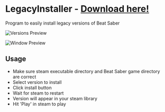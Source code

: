 # LegacyInstaller - [Download here!](https://github.com/bleuthoot-sven/LegacyInstaller/releases/latest)
Program to easily install legacy versions of Beat Saber

![Versions Preview](https://user-images.githubusercontent.com/37681398/157582172-1821fa4b-0460-4178-8d7f-d1f8e7c556a0.png)

![Window Preview](https://user-images.githubusercontent.com/25549100/167017248-bd8eb7e2-1218-4c90-8672-4e3f8c849b36.png)

## Usage
- Make sure steam executable directory and Beat Saber game directory are correct
- Select version to install
- Click install button
- Wait for steam to restart
- Version will appear in your steam library
- Hit 'Play' in steam to play
